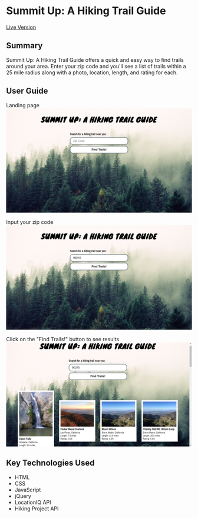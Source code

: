 # Summit Up: A Hiking Trail Guide

[Live Version](https://jilllidsky15.github.io/summit-up-a-hiking-trail-guide/)

## Summary
Summit Up: A Hiking Trail Guide offers a quick and easy way to find trails around your area. Enter your zip code and you'll see a list of trails within a 25 mile radius along with a photo, location, length, and rating for each. 

## User Guide

Landing page
![](images/empty-form-screen.png)

Input your zip code
![](images/input-screen.png)

Click on the "Find Trails!" button to see results
![](images/results-screen.png)

## Key Technologies Used
- HTML
- CSS
- JavaScript
- jQuery
- LocationIQ API
- Hiking Project API